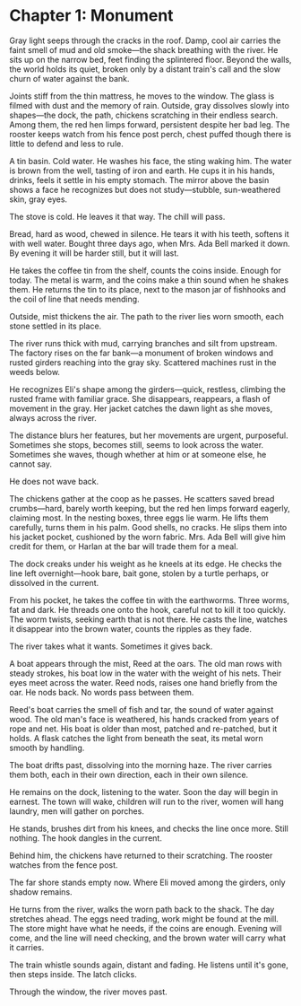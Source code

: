 # Chapter 1: Monument

Gray light seeps through the cracks in the roof. Damp, cool air carries the faint smell of mud and old smoke—the shack breathing with the river. He sits up on the narrow bed, feet finding the splintered floor. Beyond the walls, the world holds its quiet, broken only by a distant train's call and the slow churn of water against the bank.

Joints stiff from the thin mattress, he moves to the window. The glass is filmed with dust and the memory of rain. Outside, gray dissolves slowly into shapes—the dock, the path, chickens scratching in their endless search. Among them, the red hen limps forward, persistent despite her bad leg. The rooster keeps watch from his fence post perch, chest puffed though there is little to defend and less to rule.

A tin basin. Cold water. He washes his face, the sting waking him. The water is brown from the well, tasting of iron and earth. He cups it in his hands, drinks, feels it settle in his empty stomach. The mirror above the basin shows a face he recognizes but does not study—stubble, sun-weathered skin, gray eyes.

The stove is cold. He leaves it that way. The chill will pass.

Bread, hard as wood, chewed in silence. He tears it with his teeth, softens it with well water. Bought three days ago, when Mrs. Ada Bell marked it down. By evening it will be harder still, but it will last.

He takes the coffee tin from the shelf, counts the coins inside. Enough for today. The metal is warm, and the coins make a thin sound when he shakes them. He returns the tin to its place, next to the mason jar of fishhooks and the coil of line that needs mending.

Outside, mist thickens the air. The path to the river lies worn smooth, each stone settled in its place.

The river runs thick with mud, carrying branches and silt from upstream. The factory rises on the far bank—a monument of broken windows and rusted girders reaching into the gray sky. Scattered machines rust in the weeds below.

He recognizes Eli's shape among the girders—quick, restless, climbing the rusted frame with familiar grace. She disappears, reappears, a flash of movement in the gray. Her jacket catches the dawn light as she moves, always across the river.

The distance blurs her features, but her movements are urgent, purposeful. Sometimes she stops, becomes still, seems to look across the water. Sometimes she waves, though whether at him or at someone else, he cannot say.

He does not wave back.

The chickens gather at the coop as he passes. He scatters saved bread crumbs—hard, barely worth keeping, but the red hen limps forward eagerly, claiming most. In the nesting boxes, three eggs lie warm. He lifts them carefully, turns them in his palm. Good shells, no cracks. He slips them into his jacket pocket, cushioned by the worn fabric. Mrs. Ada Bell will give him credit for them, or Harlan at the bar will trade them for a meal.

The dock creaks under his weight as he kneels at its edge. He checks the line left overnight—hook bare, bait gone, stolen by a turtle perhaps, or dissolved in the current. 

From his pocket, he takes the coffee tin with the earthworms. Three worms, fat and dark. He threads one onto the hook, careful not to kill it too quickly. The worm twists, seeking earth that is not there. He casts the line, watches it disappear into the brown water, counts the ripples as they fade.

The river takes what it wants. Sometimes it gives back.

A boat appears through the mist, Reed at the oars. The old man rows with steady strokes, his boat low in the water with the weight of his nets. Their eyes meet across the water. Reed nods, raises one hand briefly from the oar. He nods back. No words pass between them.

Reed's boat carries the smell of fish and tar, the sound of water against wood. The old man's face is weathered, his hands cracked from years of rope and net. His boat is older than most, patched and re-patched, but it holds. A flask catches the light from beneath the seat, its metal worn smooth by handling.

The boat drifts past, dissolving into the morning haze. The river carries them both, each in their own direction, each in their own silence.

He remains on the dock, listening to the water. Soon the day will begin in earnest. The town will wake, children will run to the river, women will hang laundry, men will gather on porches.

He stands, brushes dirt from his knees, and checks the line once more. Still nothing. The hook dangles in the current.

Behind him, the chickens have returned to their scratching. The rooster watches from the fence post.

The far shore stands empty now. Where Eli moved among the girders, only shadow remains.

He turns from the river, walks the worn path back to the shack. The day stretches ahead. The eggs need trading, work might be found at the mill. The store might have what he needs, if the coins are enough. Evening will come, and the line will need checking, and the brown water will carry what it carries.

The train whistle sounds again, distant and fading. He listens until it's gone, then steps inside. The latch clicks.

Through the window, the river moves past. 